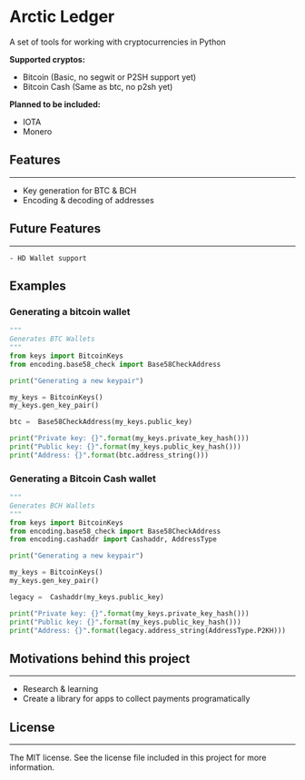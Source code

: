 # Arctic Ledger

A set of tools for working with cryptocurrencies in Python

**Supported cryptos:**
- Bitcoin (Basic, no segwit or P2SH support yet)
- Bitcoin Cash (Same as btc, no p2sh yet)

**Planned to be included:**
- IOTA
- Monero

## Features
---
- Key generation for BTC & BCH
- Encoding & decoding of addresses

## Future Features
---
    - HD Wallet support

## Examples

### Generating a bitcoin wallet

```python
"""
Generates BTC Wallets
"""
from keys import BitcoinKeys
from encoding.base58_check import Base58CheckAddress

print("Generating a new keypair")

my_keys = BitcoinKeys()
my_keys.gen_key_pair()

btc =  Base58CheckAddress(my_keys.public_key)

print("Private key: {}".format(my_keys.private_key_hash()))
print("Public key: {}".format(my_keys.public_key_hash()))
print("Address: {}".format(btc.address_string()))
```

### Generating a Bitcoin Cash wallet

```python
"""
Generates BCH Wallets
"""
from keys import BitcoinKeys
from encoding.base58_check import Base58CheckAddress
from encoding.cashaddr import Cashaddr, AddressType

print("Generating a new keypair")

my_keys = BitcoinKeys()
my_keys.gen_key_pair()

legacy =  Cashaddr(my_keys.public_key)

print("Private key: {}".format(my_keys.private_key_hash()))
print("Public key: {}".format(my_keys.public_key_hash()))
print("Address: {}".format(legacy.address_string(AddressType.P2KH)))
```

## Motivations behind this project
---
- Research & learning
- Create a library for apps to collect payments programatically

## License
---
The MIT license. See the license file included in this project for more information.